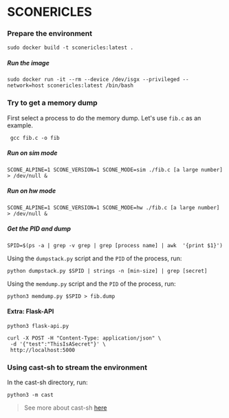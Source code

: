 # SCONERICLES


### Prepare the environment

```
sudo docker build -t sconericles:latest .
```

##### Run the image
```
sudo docker run -it --rm --device /dev/isgx --privileged --network=host sconericles:latest /bin/bash
```


### Try to get a memory dump
First select a process to do the memory dump. Let's use `fib.c` as an example.
```
 gcc fib.c -o fib
```

##### Run on sim mode

```
SCONE_ALPINE=1 SCONE_VERSION=1 SCONE_MODE=sim ./fib.c [a large number] > /dev/null & 
```

##### Run on hw mode
```
SCONE_ALPINE=1 SCONE_VERSION=1 SCONE_MODE=hw ./fib.c [a large number] > /dev/null & 
```


##### Get the PID and dump

```
SPID=$(ps -a | grep -v grep | grep [process name] | awk  '{print $1}')
```


Using the `dumpstack.py` script and the `PID` of the process, run:
```
python dumpstack.py $SPID | strings -n [min-size] | grep [secret]
```

Using the `memdump.py` script and the `PID` of the process, run:
```
python3 memdump.py $SPID > fib.dump
```


#### Extra: Flask-API
```
python3 flask-api.py
```

```
curl -X POST -H "Content-Type: application/json" \
 -d '{"test":"ThisIsASecret"}' \
 http://localhost:5000
```

### Using cast-sh to stream the environment
In the cast-sh directory, run:
```
python3 -m cast
```
> See more about cast-sh [here](https://github.com/hericlesme/cast-sh)
